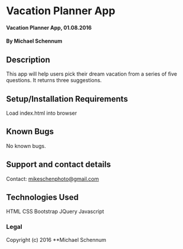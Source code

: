 # Vacation Planner App

#### Vacation Planner App, 01.08.2016

#### By Michael Schennum

## Description

This app will help users pick their dream vacation from a series of five questions. It returns three suggestions.

## Setup/Installation Requirements

Load index.html into browser

## Known Bugs

No known bugs.

## Support and contact details

Contact: mikeschenphoto@gmail.com

## Technologies Used
HTML
CSS
Bootstrap
JQuery
Javascript

### Legal
Copyright (c) 2016 **Michael Schennum
